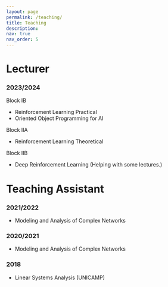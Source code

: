 ```yaml
---
layout: page
permalink: /teaching/
title: Teaching
description: 
nav: true
nav_order: 5
---
```


<!--For now, this page is assumed to be a static description of your courses. You can convert it to a collection similar to `_projects/` so that you can have a dedicated page for each course.

Organize your courses by years, topics, or universities, however you like!-->

# Lecturer
### 2023/2024
Block IB
* Reinforcement Learning Practical
* Oriented Object Programming for AI

Block IIA
* Reinforcement Learning Theoretical

Block IIB
* Deep Reinforcement Learning (Helping with some lectures.)

# Teaching Assistant
### 2021/2022
* Modeling and Analysis of Complex Networks

### 2020/2021
* Modeling and Analysis of Complex Networks

### 2018
* Linear Systems Analysis (UNICAMP)
